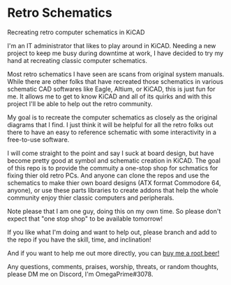 # Retro Schematics
 Recreating retro computer schematics in KiCAD

I'm an IT administrator that likes to play around in KiCAD.  Needing a new project to keep me busy during downtime at work, I have decided to try my hand at recreating classic computer schematics.

Most retro schematics I have seen are scans from original system manuals.  While there are other folks that have recreated those schematics in various schematic CAD softwares like Eagle, Altium, or KiCAD, this is just fun for me.  It allows me to get to know KiCAD and all of its quirks and with this project I'll be able to help out the retro community.

My goal is to recreate the computer schematics as closely as the original diagrams that I find. I just think it will be helpful for all the retro folks out there to have an easy to reference schematic with some interactivity in a free-to-use software.

I will come straight to the point and say I suck at board design, but have become pretty good at symbol and schematic creation in KiCAD.  The goal of this repo is to provide the commuity a one-stop shop for schmatics for fixing thier old retro PCs.  And anyone can clone the repos and use the schematics to make thier own board designs (ATX format Commodore 64, anyone), or use these parts libraries to create addons that help the whole community enjoy thier classic computers and peripherals.

Note please that I am one guy, doing this on my own time.  So please don't expect that "one stop shop" to be available tomorrow!

If you like what I'm doing and want to help out, please branch and add to the repo if you have the skill, time, and inclination!

And if you want to help me out more directly, you can [buy me a root beer!](https://www.paypal.com/donate/?business=R7WGZ5GDXG62L&no_recurring=0&currency_code=USD)

Any questions, comments, praises, worship, threats, or random thoughts, please DM me on Discord, I'm OmegaPrime#3078.
